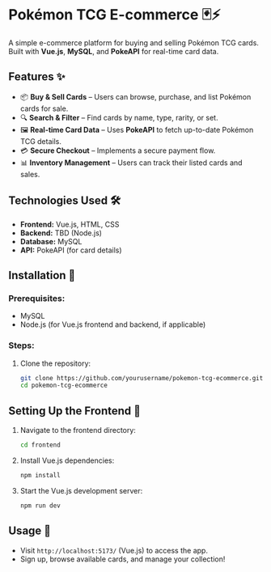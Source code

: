 # Pokémon TCG E-commerce 🃏⚡

A simple e-commerce platform for buying and selling Pokémon TCG cards. Built with **Vue.js**, **MySQL**, and **PokeAPI** for real-time card data.

## Features ✨

- 📦 **Buy & Sell Cards** – Users can browse, purchase, and list Pokémon cards for sale.
- 🔍 **Search & Filter** – Find cards by name, type, rarity, or set.
- 🖼 **Real-time Card Data** – Uses **PokeAPI** to fetch up-to-date Pokémon TCG details.
- 💳 **Secure Checkout** – Implements a secure payment flow.
- 📊 **Inventory Management** – Users can track their listed cards and sales.

## Technologies Used 🛠️

- **Frontend:** Vue.js, HTML, CSS
- **Backend:** TBD (Node.js)
- **Database:** MySQL
- **API:** PokeAPI (for card details)

## Installation 🚀

### Prerequisites:

- MySQL
- Node.js (for Vue.js frontend and backend, if applicable)

### Steps:

1. Clone the repository:
   ```sh
   git clone https://github.com/yourusername/pokemon-tcg-ecommerce.git
   cd pokemon-tcg-ecommerce
   ```

## Setting Up the Frontend 🎨

1. Navigate to the frontend directory:
   ```sh
   cd frontend
   ```
2. Install Vue.js dependencies:
   ```sh
   npm install
   ```
3. Start the Vue.js development server:
   ```sh
   npm run dev
   ```

## Usage 🏪

- Visit `http://localhost:5173/` (Vue.js) to access the app.
- Sign up, browse available cards, and manage your collection!

